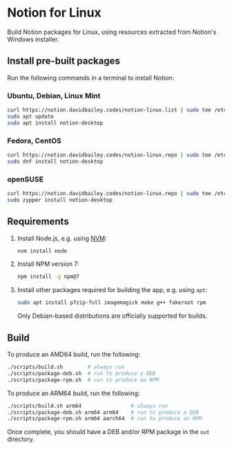 # Notion for Linux

Build Notion packages for Linux, using resources extracted from Notion's Windows installer.

## Install pre-built packages

Run the following commands in a terminal to install Notion:

### Ubuntu, Debian, Linux Mint

```sh
curl https://notion.davidbailey.codes/notion-linux.list | sudo tee /etc/apt/sources.list.d/notion-linux.list
sudo apt update
sudo apt install notion-desktop
```

### Fedora, CentOS

```sh
curl https://notion.davidbailey.codes/notion-linux.repo | sudo tee /etc/yum.repos.d/notion-linux.repo
sudo dnf install notion-desktop
```

### openSUSE

```sh
curl https://notion.davidbailey.codes/notion-linux.repo | sudo tee /etc/zypp/repos.d/notion-linux.repo
sudo zypper install notion-desktop
```

## Requirements

1. Install Node.js, e.g. using [NVM](https://github.com/nvm-sh/nvm):

   ```sh
   nvm install node
   ```

2. Install NPM version 7:

   ```sh
   npm install -g npm@7
   ```

3. Install other packages required for building the app, e.g. using `apt`:

   ```sh
   sudo apt install p7zip-full imagemagick make g++ fakeroot rpm
   ```

   Only Debian-based distributions are officially supported for builds.

## Build

To produce an AMD64 build, run the following:

```sh
./scripts/build.sh        # always run
./scripts/package-deb.sh  # run to produce a DEB
./scripts/package-rpm.sh  # run to produce an RPM
```

To produce an ARM64 build, run the following:

```sh
./scripts/build.sh arm64                # always run
./scripts/package-deb.sh arm64 arm64    # run to produce a DEB
./scripts/package-rpm.sh arm64 aarch64  # run to produce an RPM
```

Once complete, you should have a DEB and/or RPM package in the `out` directory.
